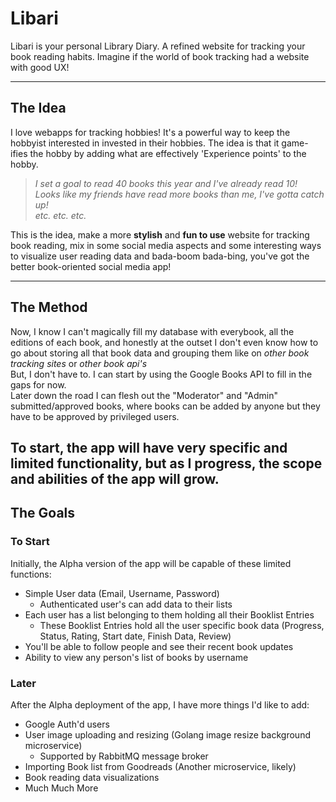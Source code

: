 # Libari
Libari is your personal Library Diary. A refined website for tracking your book reading habits.
Imagine if the world of book tracking had a website with good UX! 

---
## The Idea
I love webapps for tracking hobbies! It's a powerful way to keep the hobbyist interested in invested in their hobbies.
The idea is that it game-ifies the hobby by adding what are effectively 'Experience points' to the hobby. 
>*I set a goal to read 40 books this year and I've already read 10!*  
*Looks like my friends have read more books than me, I've gotta catch up!*  
*etc. etc. etc.*


This is the idea, make a more **stylish** and **fun to use** website for tracking book reading, mix in some social media aspects and some 
interesting ways to visualize user reading data and bada-boom bada-bing, you've got the better book-oriented social media app!

---
## The Method
Now, I know I can't magically fill my database with everybook, all the editions of each book, and honestly at the outset I don't even know how to go about 
storing all that book data and grouping them like on *other book tracking sites* or *other book api's*  
But, I don't have to. I can start by using the Google Books API to fill in the gaps for now.  
Later down the road I can flesh out the "Moderator" and "Admin" submitted/approved books, where books can be 
added by anyone but they have to be approved by privileged users.  
  
To start, the app will have very specific and limited functionality, but as I progress, the scope and abilities of the app will grow.  
---
## The Goals
### To Start
Initially, the Alpha version of the app will be capable of these limited functions:
- Simple User data (Email, Username, Password)
  - Authenticated user's can add data to their lists
- Each user has a list belonging to them holding all their Booklist Entries
  - These Booklist Entries hold all the user specific book data (Progress, Status, Rating, Start date, Finish Data, Review)
- You'll be able to follow people and see their recent book updates 
- Ability to view any person's list of books by username

### Later
After the Alpha deployment of the app, I have more things I'd like to add:
- Google Auth'd users
- User image uploading and resizing (Golang image resize background microservice)
  - Supported by RabbitMQ message broker
- Importing Book list from Goodreads (Another microservice, likely)
- Book reading data visualizations
- Much Much More
